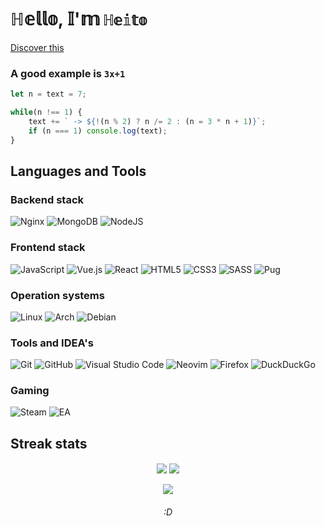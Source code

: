 # ℍ𝕖𝕝𝕝𝕠, 𝕀'𝕞 ` ℍ𝕖𝕚𝕥𝕠 `

[Discover this](https://heito.xyz)

### A good example is ` 3x+1 `

```js
let n = text = 7;

while(n !== 1) {
    text += ` -> ${!(n % 2) ? n /= 2 : (n = 3 * n + 1)}`;
    if (n === 1) console.log(text);
}
```

## Languages and Tools

### Backend stack
![Nginx](https://img.shields.io/badge/nginx-%23009639.svg?style=for-the-badge&logo=nginx&logoColor=white)
![MongoDB](https://img.shields.io/badge/MongoDB-%234ea94b.svg?style=for-the-badge&logo=mongodb&logoColor=white)
![NodeJS](https://img.shields.io/badge/node.js-6DA55F?style=for-the-badge&logo=node.js&logoColor=white)

### Frontend stack
![JavaScript](https://img.shields.io/badge/javascript-%23323330.svg?style=for-the-badge&logo=javascript&logoColor=%23F7DF1E)
![Vue.js](https://img.shields.io/badge/vuejs-%2335495e.svg?style=for-the-badge&logo=vuedotjs&logoColor=%234FC08D)
![React](https://img.shields.io/badge/react-%2320232a.svg?style=for-the-badge&logo=react&logoColor=%2361DAFB)
![HTML5](https://img.shields.io/badge/html5-%23E34F26.svg?style=for-the-badge&logo=html5&logoColor=white)
![CSS3](https://img.shields.io/badge/css3-%231572B6.svg?style=for-the-badge&logo=css3&logoColor=white)
![SASS](https://img.shields.io/badge/SASS-hotpink.svg?style=for-the-badge&logo=SASS&logoColor=white)
![Pug](https://img.shields.io/badge/Pug-FFF?style=for-the-badge&logo=pug&logoColor=A86454)

### Operation systems
![Linux](https://img.shields.io/badge/Linux-FCC624?style=for-the-badge&logo=linux&logoColor=black)
![Arch](https://img.shields.io/badge/Arch%20Linux-1793D1?logo=arch-linux&logoColor=fff&style=for-the-badge)
![Debian](https://img.shields.io/badge/Debian-D70A53?style=for-the-badge&logo=debian&logoColor=white)

### Tools and IDEA's
![Git](https://img.shields.io/badge/git-%23F05033.svg?style=for-the-badge&logo=git&logoColor=white)
![GitHub](https://img.shields.io/badge/github-%23121011.svg?style=for-the-badge&logo=github&logoColor=white)
![Visual Studio Code](https://img.shields.io/badge/VS%20Code-0078d7.svg?style=for-the-badge&logo=visual-studio-code&logoColor=white)
![Neovim](https://img.shields.io/badge/NeoVim-%2357A143.svg?&style=for-the-badge&logo=neovim&logoColor=white)
![Firefox](https://img.shields.io/badge/Firefox-FF7139?style=for-the-badge&logo=Firefox-Browser&logoColor=white)
![DuckDuckGo](https://img.shields.io/badge/DuckDuckGo-DE5833?style=for-the-badge&logo=DuckDuckGo&logoColor=white)

### Gaming
![Steam](https://img.shields.io/badge/steam-%23000000.svg?style=for-the-badge&logo=steam&logoColor=white)
![EA](https://img.shields.io/badge/ea-%23000000.svg?style=for-the-badge&logo=ea&logoColor=white)

## Streak stats

<div align="center">
    <img align="center" src="https://github-readme-streak-stats.herokuapp.com/?user=bobiclaki&theme=nord"/>
    <img align="center" src="https://github-readme-stats.vercel.app/api?username=bobiclaki&theme=nord&show_icons=true"/>
</div>

<br>

<div align="center">
  <img align="center" src="https://github-readme-stats.vercel.app/api/top-langs/?username=bobiclaki&theme=nord&show_icons=true&layout=compact"/>
</div>

<!-- [![GitHub Streak](https://github-readme-streak-stats.herokuapp.com/?user=bobiclaki&theme=nord)](/) -->

<!-- ![Top Langs](https://github-readme-stats.vercel.app/api/top-langs/?username=bobiclaki&theme=nord&show_icons=true&layout=compact) -->

<!-- ![Anurag's GitHub stats](https://github-readme-stats.vercel.app/api?username=bobiclaki&theme=nord&show_icons=true) -->

<div align="center">
    <h6>:D</h6>
</div>
